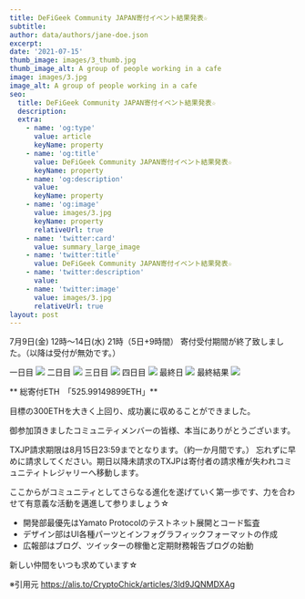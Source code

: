```yaml
---
title: DeFiGeek Community JAPAN寄付イベント結果発表☆
subtitle: 
author: data/authors/jane-doe.json
excerpt: 
date: '2021-07-15'
thumb_image: images/3_thumb.jpg
thumb_image_alt: A group of people working in a cafe
image: images/3.jpg
image_alt: A group of people working in a cafe
seo:
  title: DeFiGeek Community JAPAN寄付イベント結果発表☆
  description: 
  extra:
    - name: 'og:type'
      value: article
      keyName: property
    - name: 'og:title'
      value: DeFiGeek Community JAPAN寄付イベント結果発表☆
      keyName: property
    - name: 'og:description'
      value: 
      keyName: property
    - name: 'og:image'
      value: images/3.jpg
      keyName: property
      relativeUrl: true
    - name: 'twitter:card'
      value: summary_large_image
    - name: 'twitter:title'
      value: DeFiGeek Community JAPAN寄付イベント結果発表☆
    - name: 'twitter:description'
      value: 
    - name: 'twitter:image'
      value: images/3.jpg
      relativeUrl: true
layout: post
---
```


7月9日(金) 12時～14日(水) 21時（5日+9時間）
寄付受付期間が終了致しました。（以降は受付が無効です。）


一日目
![](images/txjp-ibco-day1.webp)
二日目
![](images/txjp-ibco-day2.webp)
三日目
![](images/txjp-ibco-day3.webp)
四日目
![](images/txjp-ibco-day4.webp)
最終日
![](images/txjp-ibco-day5.webp)
最終結果
![](images/txjp-ibco-sold.webp)


** 総寄付ETH　「525.99149899ETH」**

目標の300ETHを大きく上回り、成功裏に収めることができました。

御参加頂きましたコミュニティメンバーの皆様、本当にありがとうございます。

TXJP請求期限は8月15日23:59までとなります。（約一か月間です。）
忘れずに早めに請求してください。期日以降未請求のTXJPは寄付者の請求権が失われコミュニティトレジャリーへ移動します。

ここからがコミュニティとしてさらなる進化を遂げていく第一歩です、力を合わせて有意義な活動を邁進して参りましょう☆

- 開発部最優先はYamato Protocolのテストネット展開とコード監査
- デザイン部はUI各種パーツとインフォグラフィックフォーマットの作成
- 広報部はブログ、ツイッターの稼働と定期財務報告ブログの始動

新しい仲間をいつも求めています☆


※引用元 https://alis.to/CryptoChick/articles/3ld9JQNMDXAg
